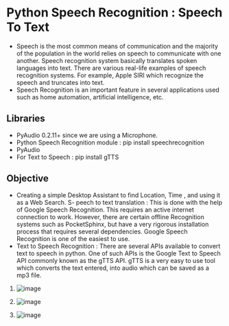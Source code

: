# Python Speech Recognition : Speech To Text 

- Speech is the most common means of communication and the majority of the population in the world relies on speech to communicate with one another. Speech recognition system basically translates spoken languages into text. There are various real-life examples of speech recognition systems. For example, Apple SIRI which recognize the speech and truncates into text.
- Speech Recognition is an important feature in several applications used such as home automation, artificial intelligence, etc.

## Libraries

- PyAudio 0.2.11+ since we are using a Microphone. 
- Python Speech Recognition module : pip install speechrecognition
- PyAudio 
- For Text to Speech : pip install gTTS 

## Objective

- Creating a simple Desktop Assistant to find Location, Time , and using it as a Web Search.
S- peech to text translation : This is done with the help of Google Speech Recognition. This requires an active internet connection to work. However, there are certain offline Recognition systems such as PocketSphinx, but have a very rigorous installation process that requires several dependencies. Google Speech Recognition is one of the easiest to use.
- Text to Speech Recognition : There are several APIs available to convert text to speech in python. One of such APIs is the Google Text to Speech API commonly known as the gTTS API. gTTS is a very easy to use tool which converts the text entered, into audio which can be saved as a mp3 file.

1. ![image](https://github.com/heetc27/SpeechRecogition/assets/51861740/ae5ff816-3efb-4162-b192-f4b35c1008c9)

2. ![image](https://github.com/heetc27/SpeechRecogition/assets/51861740/b9f9bdc0-da28-472c-860d-1c5c8b3010a8)

3. ![image](https://github.com/heetc27/SpeechRecogition/assets/51861740/a5e679df-e6d7-483a-b1fd-8f00e7745d82)


